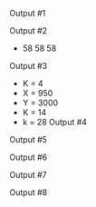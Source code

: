 Output #1



Output #2
- 58 58 58

Output #3
- K = 4
- X = 950 
- Y = 3000
- K = 14
- k = 28
Output #4

Output #5

Output #6

Output #7

Output #8

